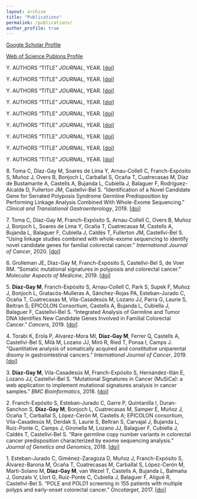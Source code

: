 ```yaml
---
layout: archive
title: "Publications"
permalink: /publications/
author_profile: true
---
```


[Google Scholar Profile](https://scholar.google.es/citations?user=0qxRj2YAAAAJ&hl=es)

[Web of Science Publons Profile](https://publons.com/researcher/G-4864-2017/)


Y\. AUTHORS “TITLE” *JOURNAL*, YEAR. [[doi](XXXXXXXXXXX)]

Y\. AUTHORS “TITLE” *JOURNAL*, YEAR. [[doi](XXXXXXXXXXX)]

Y\. AUTHORS “TITLE” *JOURNAL*, YEAR. [[doi](XXXXXXXXXXX)]

Y\. AUTHORS “TITLE” *JOURNAL*, YEAR. [[doi](XXXXXXXXXXX)]

Y\. AUTHORS “TITLE” *JOURNAL*, YEAR. [[doi](XXXXXXXXXXX)]

Y\. AUTHORS “TITLE” *JOURNAL*, YEAR. [[doi](XXXXXXXXXXX)]

Y\. AUTHORS “TITLE” *JOURNAL*, YEAR. [[doi](XXXXXXXXXXX)]

Y\. AUTHORS “TITLE” *JOURNAL*, YEAR. [[doi](XXXXXXXXXXX)]

Y\. AUTHORS “TITLE” *JOURNAL*, YEAR. [[doi](XXXXXXXXXXX)]

8\. Toma C, Díaz-Gay M, Soares de Lima Y, Arnau-Collell C, Franch-Expósito S, Muñoz J, Overs B, Bonjoch L, Carballal S, Ocaña T, Cuatrecasas M, Díaz de Bustamante A, Castells A, Bujanda L, Cubiella J, Balaguer F, Rodríguez-Alcalde D, Fullerton JM, Castellví-Bel S. “Identification of a Novel Candidate Gene for Serrated Polyposis Syndrome Germline Predisposition by Performing Linkage Analysis Combined With Whole-Exome Sequencing.” *Clinical and Translational Gastroenterology*, 2019. [[doi](https://doi.org/10.14309/ctg.0000000000000100)]

7\. Toma C, Díaz-Gay M, Franch-Expósito S, Arnau-Collell C, Overs B, Muñoz J, Bonjoch L, Soares de Lima Y, Ocaña T, Cuatrecasas M, Castells A, Bujanda L, Balaguer F, Cubiella J, Caldés T, Fullerton JM, Castellví-Bel S. “Using linkage studies combined with whole-exome sequencing to identify novel candidate genes for familial colorectal cancer.” *International Journal of Cancer*, 2020. [[doi](https://doi.org/10.1002/ijc.32683)]

6\. Grolleman JE, Díaz-Gay M, Franch-Expósito S, Castellví-Bel S, de Voer RM. “Somatic mutational signatures in polyposis and colorectal cancer.” *Molecular Aspects of Medicine*, 2019. [[doi](https://doi.org/10.1016/j.mam.2019.05.002)]

5\. __Díaz-Gay M__, Franch-Expósito S, Arnau-Collell C, Park S, Supek F, Muñoz J, Bonjoch L, Gratacós-Mulleras A, Sánchez-Rojas PA, Esteban-Jurado C, Ocaña T, Cuatrecasas M, Vila-Casadesús M, Lozano JJ, Parra G, Laurie S, Beltran S; EPICOLON Consortium, Castells A, Bujanda L, Cubiella J, Balaguer F, Castellví-Bel S. “Integrated Analysis of Germline and Tumor DNA Identifies New Candidate Genes Involved in Familial Colorectal Cancer.” *Cancers*, 2019. [[doi](https://doi.org/10.3390/cancers11030362)]

4\. Torabi K, Erola P, Alvarez-Mora MI, __Díaz-Gay M__, Ferrer Q, Castells A, Castellví-Bel S, Milà M, Lozano JJ, Miró R, Ried T, Ponsa I, Camps J. “Quantitative analysis of somatically acquired and constitutive uniparental disomy in gastrointestinal cancers.” *International Journal of Cancer*, 2019. [[doi](https://doi.org/10.1002/ijc.31936)]

3\. __Díaz-Gay M__, Vila-Casadesús M, Franch-Expósito S, Hernández-Illán E, Lozano JJ, Castellví-Bel S. “Mutational Signatures in Cancer (MuSiCa): a web application to implement mutational signatures analysis in cancer samples.” *BMC Bioinformatics*, 2018. [[doi](https://doi.org/10.1186/s12859-018-2234-y)]

2\. Franch-Expósito S, Esteban-Jurado C, Garre P, Quintanilla I, Duran-Sanchon S, __Díaz-Gay M__, Bonjoch L, Cuatrecasas M, Samper E, Muñoz J, Ocaña T, Carballal S, López-Cerón M, Castells A; EPICOLON consortium, Vila-Casadesús M, Derdak S, Laurie S, Beltran S, Carvajal J, Bujanda L, Ruiz-Ponte C, Camps J, Gironella M, Lozano JJ, Balaguer F, Cubiella J, Caldés T, Castellví-Bel S. “Rare germline copy number variants in colorectal cancer predisposition characterized by exome sequencing analysis.” *Journal of Genetics and Genomics*, 2018. [[doi](https://doi.org/10.1016/j.jgg.2017.12.001)]

1\. Esteban-Jurado C, Giménez-Zaragoza D, Muñoz J, Franch-Expósito S, Álvarez-Barona M, Ocaña T, Cuatrecasas M, Carballal S, López-Cerón M, Marti-Solano M, __Díaz-Gay M__, van Wezel T, Castells A, Bujanda L, Balmaña J, Gonzalo V, Llort G, Ruiz-Ponte C, Cubiella J, Balaguer F, Aligué R, Castellví-Bel S. “POLE and POLD1 screening in 155 patients with multiple polyps and early-onset colorectal cancer.” *Oncotarget*, 2017. [[doi](https://doi.org/10.18632/oncotarget.15810)]
